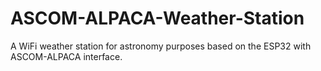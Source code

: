 # ASCOM-ALPACA-Weather-Station
A WiFi weather station for astronomy purposes based on the ESP32 with ASCOM-ALPACA interface.
